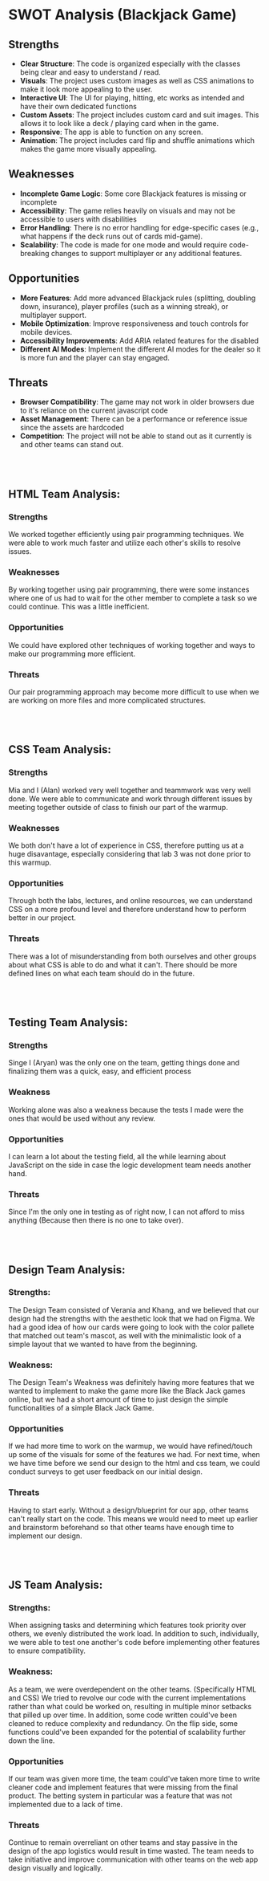 # SWOT Analysis (Blackjack Game)

## Strengths
- **Clear Structure**: The code is organized especially with the classes being clear and easy to understand / read.
- **Visuals**: The project uses custom images as well as CSS animations to make it look more appealing to the user.
- **Interactive UI**: The UI for playing, hitting, etc works as intended and have their own dedicated functions
- **Custom Assets**: The project includes custom card and suit images. This allows it to look like a deck / playing card when in the game. 
- **Responsive**: The app is able to function on any screen.
- **Animation**: The project includes card flip and shuffle animations which makes the game more visually appealing.

## Weaknesses
- **Incomplete Game Logic**: Some core Blackjack features is missing or incomplete
- **Accessibility**: The game relies heavily on visuals and may not be accessible to users with disabilities 
- **Error Handling**: There is no error handling for edge-specific cases (e.g., what happens if the deck runs out of cards mid-game).
- **Scalability**: The code is made for one mode and would require code-breaking changes to support multiplayer or any additional features.

## Opportunities
- **More Features**: Add more advanced Blackjack rules (splitting, doubling down, insurance), player profiles (such as a winning streak), or multiplayer support.
- **Mobile Optimization**: Improve responsiveness and touch controls for mobile devices.
- **Accessibility Improvements**: Add ARIA related features for the disabled
- **Different AI Modes**: Implement the different AI modes for the dealer so it is more fun and the player can stay engaged.
  
## Threats
- **Browser Compatibility**: The game may not work in older browsers due to it's reliance on the current javascript code
- **Asset Management**: There can be a performance or reference issue since the assets are hardcoded
- **Competition**: The project will not be able to stand out as it currently is and other teams can stand out.

<br><br>
## HTML Team Analysis:
### Strengths
We worked together efficiently using pair programming techniques. We were able to work much faster and utilize each other's skills to resolve issues.
### Weaknesses
By working together using pair programming, there were some instances where one of us had to wait for the other member to complete a task so we could continue. This was a little inefficient.
### Opportunities
We could have explored other techniques of working together and ways to make our programming more efficient.
### Threats
Our pair programming approach may become more difficult to use when we are working on more files and more complicated structures. 

<br><br>
## CSS Team Analysis:
### Strengths
Mia and I (Alan) worked very well together and teammwork was very well done. We were able to communicate and work through different issues by meeting together outside of class to finish our part of the warmup.
### Weaknesses
We both don't have a lot of experience in CSS, therefore putting us at a huge disavantage, especially considering that lab 3 was not done prior to this warmup.
### Opportunities
Through both the labs, lectures, and online resources, we can understand CSS on a more profound level and therefore understand how to perform better in our project. 
### Threats
There was a lot of misunderstanding from both ourselves and other groups about what CSS is able to do and what it can't. There should be more defined lines on what each team should do in the future. 

<br><br>
## Testing Team Analysis:
### Strengths
Singe I (Aryan) was the only one on the team, getting things done and finalizing them was a quick, easy, and efficient process
### Weakness
Working alone was also a weakness because the tests I made were the ones that would be used without any review.
### Opportunities
I can learn a lot about the testing field, all the while learning about JavaScript on the side in case the logic development team needs another hand.
### Threats
Since I'm the only one in testing as of right now, I can not afford to miss anything (Because then there is no one to take over).

<br><br>
## Design Team Analysis:
### Strengths:
The Design Team consisted of Verania and Khang, and we believed that our design had the strengths with the aesthetic look that we had on Figma. We had a good idea of how our cards were going to look with the color pallete that matched out team's mascot, as well with the minimalistic look of a simple layout that we wanted to have from the beginning.
### Weakness:
The Design Team's Weakness was definitely having more features that we wanted to implement to make the game more like the Black Jack games online, but we had a short amount of time to just design the simple functionalities of a simple Black Jack Game.
### Opportunities
If we had more time to work on the warmup, we would have refined/touch up some of the visuals for some of the features we had. For next time, when we have time before we send our design to the html and css team, we could conduct surveys to get user feedback on our initial design.
### Threats
Having to start early. Without a design/blueprint for our app, other teams can't really start on the code. This means we would need to meet up earlier and brainstorm beforehand so that other teams have enough time to implement our design.

<br><br>
## JS Team Analysis:
### Strengths:
When assigning tasks and determining which features took priority over others, we evenly distributed the work load. In addition to such, individually, we were able to test one another's code before implementing other features to ensure compatibility.
### Weakness:
As a team, we were overdependent on the other teams. (Specifically HTML and CSS) We tried to revolve our code with the current implementations rather than what could be worked on, resulting in multiple minor setbacks that pilled up over time. In addition, some code written could've been cleaned to reduce complexity and redundancy. On the flip side, some functions could've been expanded for the potential of scalability further down the line.
### Opportunities
If our team was given more time, the team could've taken more time to write cleaner code and implement features that were missing from the final product. The betting system in particular was a feature that was not implemented due to a lack of time.
### Threats
Continue to remain overreliant on other teams and stay passive in the design of the app logistics would result in time wasted. The team needs to take initiative and improve communication with other teams on the web app design visually and logically.
